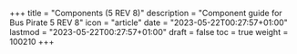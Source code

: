 +++
title = "Components (5 REV 8)"
description = "Component guide for Bus Pirate 5 REV 8"
icon = "article"
date = "2023-05-22T00:27:57+01:00"
lastmod = "2023-05-22T00:27:57+01:00"
draft = false
toc = true
weight = 100210
+++
